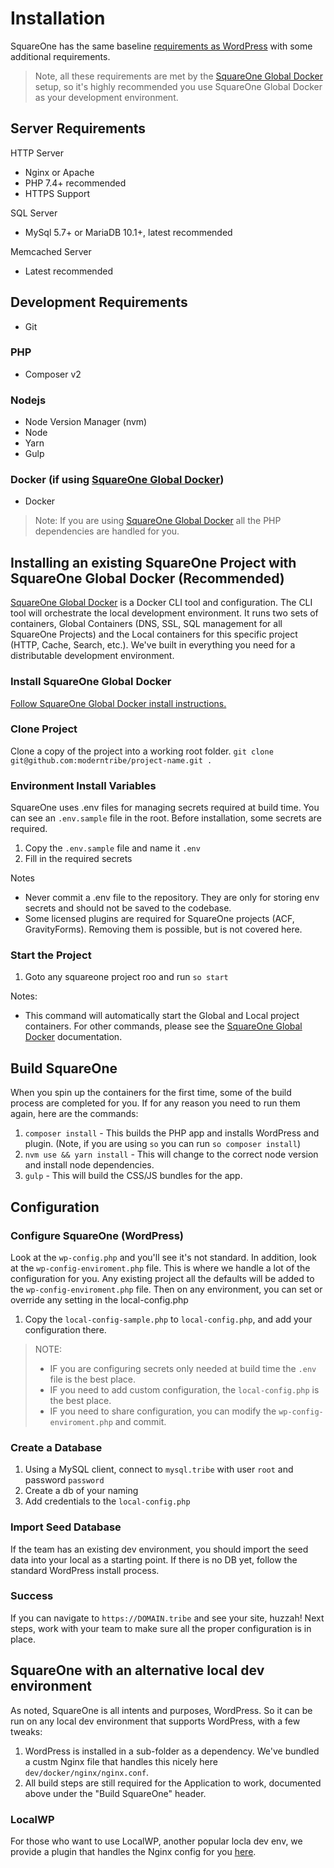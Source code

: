 # Installation

SquareOne has the same baseline [requirements as WordPress](https://wordpress.org/about/requirements/) with some additional requirements.

> Note, all these requirements are met by the [SquareOne Global Docker](https://github.com/moderntribe/square1-global-docker) setup, so it's highly recommended you use SquareOne Global Docker as your development environment.

## Server Requirements

HTTP Server
* Nginx or Apache
* PHP 7.4+ recommended
* HTTPS Support

SQL Server
* MySql 5.7+ or MariaDB 10.1+, latest recommended

Memcached Server
* Latest recommended

## Development Requirements
* Git

### PHP
* Composer v2

### Nodejs
* Node Version Manager (nvm)
* Node
* Yarn
* Gulp

### Docker (if using [SquareOne Global Docker](https://github.com/moderntribe/square1-global-docker))
* Docker

> Note: If you are using [SquareOne Global Docker](https://github.com/moderntribe/square1-global-docker) all the PHP dependencies are handled for you.

## Installing an existing SquareOne Project with SquareOne Global Docker (Recommended)

[SquareOne Global Docker](https://github.com/moderntribe/square1-global-docker) is a Docker CLI tool and configuration. The CLI tool will orchestrate the local development environment. It runs two sets of containers, Global Containers (DNS, SSL, SQL management for all SquareOne Projects) and the Local containers for this specific project (HTTP, Cache, Search, etc.). We've built in everything you need for a distributable development environment.

### Install SquareOne Global Docker

[Follow SquareOne Global Docker install instructions.](https://github.com/moderntribe/square1-global-docker#installation)

### Clone Project

Clone a copy of the project into a working root folder. `git clone git@github.com:moderntribe/project-name.git .`

### Environment Install Variables

SquareOne uses .env files for managing secrets required at build time. You can see an `.env.sample` file in the root. Before installation, some secrets are required.

1. Copy the `.env.sample` file and name it `.env`
2. Fill in the required secrets

Notes
* Never commit a .env file to the repository. They are only for storing env secrets and should not be saved to the codebase.
* Some licensed plugins are required for SquareOne projects (ACF, GravityForms). Removing them is possible, but is not covered here.

### Start the Project

1. Goto any squareone project roo and run `so start`

Notes:
* This command will automatically start the Global and Local project containers. For other commands, please see the [SquareOne Global Docker](https://github.com/moderntribe/square1-global-docker) documentation.

## Build SquareOne

When you spin up the containers for the first time, some of the build process are completed for you. If for any reason you need to run them again, here are the commands:

1. `composer install` - This builds the PHP app and installs WordPress and plugin. (Note, if you are using `so` you can run `so composer install`)
2. `nvm use && yarn install` - This will change to the correct node version and install node dependencies.
3. `gulp` - This will build the CSS/JS bundles for the app.

## Configuration

### Configure SquareOne (WordPress)

Look at the `wp-config.php` and you'll see it's not standard. In addition, look at the `wp-config-enviroment.php` file. This is where we handle a lot of the configuration for you.
Any existing project all the defaults will be added to the `wp-config-enviroment.php` file. Then on any environment, you can set or override any setting in the local-config.php

1. Copy the `local-config-sample.php` to `local-config.php`, and add your configuration there.

> NOTE:
>* IF you are configuring secrets only needed at build time the `.env` file is the best place.
>* IF you need to add custom configuration, the `local-config.php` is the best place.
>* IF you need to share configuration, you can modify the `wp-config-enviroment.php` and commit.

### Create a Database

1. Using a MySQL client, connect to `mysql.tribe` with user `root` and password `password`
2. Create a db of your naming
3. Add credentials to the `local-config.php`

### Import Seed Database

If the team has an existing dev environment, you should import the seed data into your local as a starting point. If there is no DB yet, follow the standard WordPress install process.

### Success

If you can navigate to `https://DOMAIN.tribe` and see your site, huzzah! Next steps, work with your team to make sure all the proper configuration is in place.

## SquareOne with an alternative local dev environment

As noted, SquareOne is all intents and purposes, WordPress. So it can be run on any local dev environment that supports WordPress, with a few tweaks:

1. WordPress is installed in a sub-folder as a dependency. We've bundled a custm Nginx file that handles this nicely here `dev/docker/nginx/nginx.conf`.
2. All build steps are still required for the Application to work, documented above under the "Build SquareOne" header.

### LocalWP
For those who want to use LocalWP, another popular locla dev env, we provide a plugin that handles the Nginx config for you [here](https://github.com/moderntribe/square-one-localwp-addon). 
